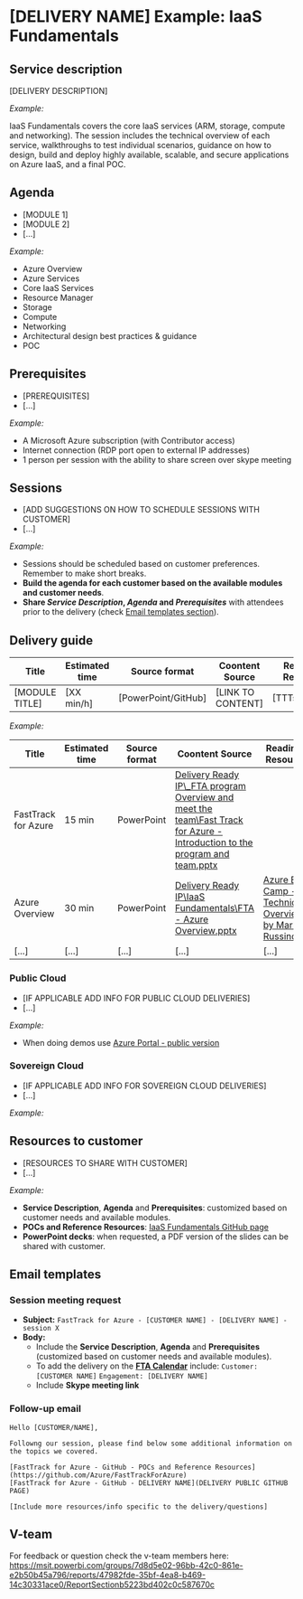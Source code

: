 # [DELIVERY NAME] Example: IaaS Fundamentals

## Service description

[DELIVERY DESCRIPTION]

*Example:*

IaaS Fundamentals covers the core IaaS services (ARM, storage, compute and networking). The session includes the technical overview of each service, walkthroughs to test individual scenarios, guidance on how to design, build and deploy highly available, scalable, and secure applications on Azure IaaS, and a final POC.

## Agenda

* [MODULE 1]
* [MODULE 2]
* [...]

*Example:*

* Azure Overview
* Azure Services
* Core IaaS Services
* Resource Manager
* Storage 
* Compute
* Networking
* Architectural design best practices & guidance
* POC


## Prerequisites

* [PREREQUISITES] 
* [...]

*Example:*

* A Microsoft Azure subscription (with Contributor access)
* Internet connection (RDP port open to external IP addresses)
* 1 person per session with the ability to share screen over skype meeting


## Sessions

* [ADD SUGGESTIONS ON HOW TO SCHEDULE SESSIONS WITH CUSTOMER]
* [...]

*Example:*

* Sessions should be scheduled based on customer preferences. Remember to make short breaks.
* **Build the agenda for each customer based on the available modules and customer needs**.
* **Share *Service Description*, *Agenda* and *Prerequisites*** with attendees prior to the delivery (check [Email templates section](#email-templates)).


## Delivery guide


| Title               | Estimated time      | Source format       | Coontent Source     | Readiness Resources |
| ------------------- | ------------------- | ------------------- | ------------------- | ------------------- |
| [MODULE TITLE]      | [XX min/h]          | [PowerPoint/GitHub] | [LINK TO CONTENT]   | [TTTs/OTHERS]       |

*Example:*

| Title               | Estimated time      | Source format       | Coontent Source     | Readiness Resources |
| ------------------- | ------------------- | ------------------- | ------------------- | ------------------- |
| FastTrack for Azure | 15 min              | PowerPoint          | [Delivery Ready IP\\_FTA program Overview and meet the team\Fast Track for Azure - Introduction to the program and team.pptx](https://microsoft.sharepoint.com/:p:/t/fasttrackforazure/CE/EbPt2DuC0XxLveqf2EsZcK4BAMhdpbasfd5HZHxGUtSnrA?e=25ee177e498a48c8a826bd600ffb723e) | | 
| Azure Overview      | 30 min              | PowerPoint          | [Delivery Ready IP\IaaS Fundamentals\FTA - Azure Overview.pptx](https://microsoft.sharepoint.com/:f:/t/fasttrackforazure/CE/EqdM7nbWFZFMi88REfFSUA0BbUE-vqykgYlfULc2wAlflQ?e=53f4946a6fd54acc9528a4e4c0b9001f) | [Azure Boot Camp - Technical Overview by Mark Russinovich](https://microsoft.sharepoint.com/sites/infopedia/media/details/AEVD-3-121938) | 
| [...]               | [...]               | [...]               | [...]               | [...]               |


### Public Cloud

* [IF APPLICABLE ADD INFO FOR PUBLIC CLOUD DELIVERIES]
* [...]

*Example:*

* When doing demos use [Azure Portal - public version](https://portal.azure.com/?feature.customportal=false)


###  Sovereign Cloud

* [IF APPLICABLE ADD INFO FOR SOVEREIGN CLOUD DELIVERIES]
* [...]

*Example:*


## Resources to customer

* [RESOURCES TO SHARE WITH CUSTOMER]
* [...]

*Example:*
* **Service Description**, **Agenda** and **Prerequisites**: customized based on customer needs and available modules.
* **POCs and Reference Resources**: [IaaS Fundamentals GitHub page](https://github.com/Azure/fta-azurefundamentals/tree/master/iaas-fundamentals)
* **PowerPoint decks**: when requested, a PDF version of the slides can be shared with customer. 

## Email templates

### Session meeting request

* **Subject:** ` FastTrack for Azure - [CUSTOMER NAME] - [DELIVERY NAME] - session X `
* **Body:**  
    * Include the **Service Description**, **Agenda** and **Prerequisites** (customized based on customer needs and available modules).
    * To add the delivery on the [**FTA Calendar**](https://azurecxpportal.azurewebsites.net/FastTrack/Calendar) include:
        ` Customer: [CUSTOMER NAME] ` 
        ` Engagement: [DELIVERY NAME] ` 
    * Include **Skype meeting link**


### Follow-up email

```
Hello [CUSTOMER/NAME],

Followng our session, please find below some additional information on the topics we covered.

[FastTrack for Azure - GitHub - POCs and Reference Resources](https://github.com/Azure/FastTrackForAzure)
[FastTrack for Azure - GitHub - DELIVERY NAME](DELIVERY PUBLIC GITHUB PAGE) 

[Include more resources/info specific to the delivery/questions]

```
 

## V-team

For feedback or question check the v-team members here: https://msit.powerbi.com/groups/7d8d5e02-96bb-42c0-861e-e2b50b45a796/reports/47982fde-35bf-4ea8-b469-14c30331ace0/ReportSectionb5223bd402c0c587670c

